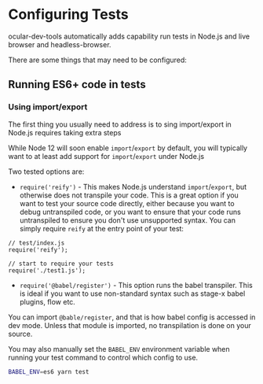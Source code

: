 # Configuring Tests

ocular-dev-tools automatically adds capability run tests in Node.js and live browser and headless-browser.

There are some things that may need to be configured:

## Running ES6+ code in tests

### Using import/export

The first thing you usually need to address is to sing import/export in Node.js requires taking extra steps

While Node 12 will soon enable `import`/`export` by default, you will typically want to at least add support for `import`/`export` under Node.js

Two tested options are:

* `require('reify')` - This makes Node.js understand `import`/`export`, but otherwise does not transpile your code. This is a great option if you want to test your source code directly, either because you want to debug untranspiled code, or you want to ensure that your code runs untranspiled to ensure you don't use unsupported syntax. You can simply require `reify` at the entry point of your test:

```
// test/index.js
require('reify');

// start to require your tests
require('./test1.js');

```

* `require('@babel/register')` - This option runs the babel transpiler. This is ideal if you want to use non-standard syntax such as stage-x babel plugins, flow etc.

You can import `@bable/register`, and that is how babel config is accessed in dev mode. Unless that module is imported, no transpilation is done on your source.

You may also manually set the `BABEL_ENV` environment variable when running your test command to control which config to use.

```sh
BABEL_ENV=es6 yarn test
```
